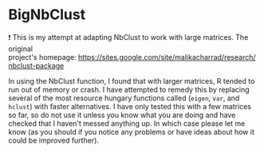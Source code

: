 # BigNbClust
:exclamation: This is my attempt at adapting  NbClust to work with large matrices. The original project's homepage: https://sites.google.com/site/malikacharrad/research/nbclust-package  

In using the NbClust function, I found that with larger matrices, R tended to run out of memory or crash. I have attempted to remedy this by replacing several of the most resource hungary functions called (`eigen`, `var`, and `hclust`) with faster alternatives. I have only tested this with a few matrices so far, so do not use it unless you know what you are doing and have checked that I haven't messed anything up. In which case please let me know (as you should if you notice any problems or have ideas about how it could be improved further).
